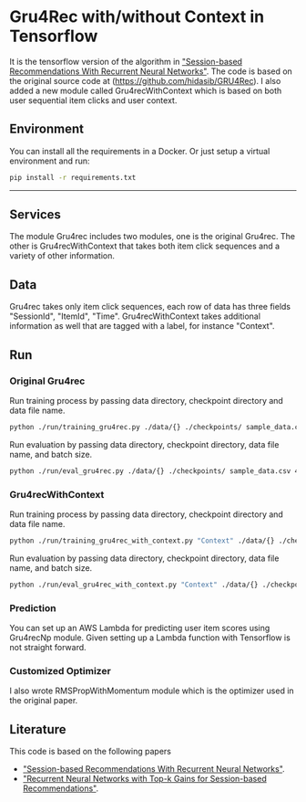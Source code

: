 # Gru4Rec with/without Context in Tensorflow
It is the tensorflow version of the algorithm in ["Session-based Recommendations With Recurrent Neural Networks"](https://arxiv.org/abs/1511.06939 "Session-based Recommendations With Recurrent Neural Networks").
The code is based on the original source code at (https://github.com/hidasib/GRU4Rec). I also added a new module called Gru4recWithContext which is based on both user sequential item clicks and user context.

## Environment
You can install all the requirements in a Docker. Or just setup a virtual environment and run:
```bash
pip install -r requirements.txt
```
---
## Services
The module Gru4rec includes two modules, one is the original Gru4rec. The other is Gru4recWithContext that takes both
item click sequences and a variety of other information. 

## Data
Gru4rec takes only item click sequences, each row of data has three fields "SessionId", "ItemId", "Time". 
Gru4recWithContext takes additional information as well that are tagged with a label, for instance "Context".
 
## Run

### Original Gru4rec
Run training process by  passing data directory, checkpoint directory and data file name.
```bash
python ./run/training_gru4rec.py ./data/{} ./checkpoints/ sample_data.csv
```
Run evaluation by passing data directory, checkpoint directory, data file name, and batch size.
```bash
python ./run/eval_gru4rec.py ./data/{} ./checkpoints/ sample_data.csv 400
```
### Gru4recWithContext
Run training process by  passing data directory, checkpoint directory and data file name.
```bash
python ./run/training_gru4rec_with_context.py "Context" ./data/{} ./checkpoints/ sample_data.csv
```
Run evaluation by passing data directory, checkpoint directory, data file name, and batch size.
```bash
python ./run/eval_gru4rec_with_context.py "Context" ./data/{} ./checkpoints/ sample_data.csv 400
```
### Prediction
You can set up an AWS Lambda for predicting user item scores using Gru4recNp module. Given setting up a Lambda function with Tensorflow is not straight forward.

### Customized Optimizer
I also wrote RMSPropWithMomentum module which is the optimizer used in the original paper. 

## Literature
This code is based on the following papers
- ["Session-based Recommendations With Recurrent Neural Networks"](https://arxiv.org/abs/1511.06939).
- ["Recurrent Neural Networks with Top-k Gains for Session-based Recommendations"](https://arxiv.org/abs/1706.03847).
